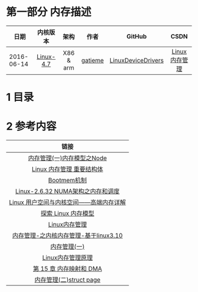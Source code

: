 # 第一部分 内存描述

| 日期 | 内核版本 | 架构| 作者 | GitHub| CSDN |
| ------- |:-------:|:-------:|:-------:|:-------:|:-------:|
| 2016-06-14 | [Linux-4.7](http://lxr.free-electrons.com/source/?v=4.7) | X86 & arm | [gatieme](http://blog.csdn.net/gatieme) | [LinuxDeviceDrivers](https://github.com/gatieme/LDD-LinuxDeviceDrivers) | [Linux内存管理](http://blog.csdn.net/gatieme/article/category/6225543) |


# 1 目录

# 2 参考内容

|   链接   |
|:-------:|
| [内存管理(一)内存模型之Node](http://biancheng.dnbcw.info/linux/387391.html) |
| [Linux 内存管理 重要结构体](http://blog.chinaunix.net/uid-26009500-id-3078986.html) |
| [Bootmem机制](http://blog.csdn.net/samssm/article/details/25064897) |
| [Linux-2.6.32 NUMA架构之内存和调度](http://www.cnblogs.com/zhenjing/archive/2012/03/21/linux_numa.html) |
| [Linux 用户空间与内核空间——高端内存详解](http://blog.csdn.net/tommy_wxie/article/details/17122923) |
| [探索 Linux 内存模型](http://www.ibm.com/developerworks/cn/linux/l-memmod/) |
| [Linux内存管理](http://blog.chinaunix.net/uid/21718047/cid-151509-list-2.html) |
| [内存管理-之内核内存管理-基于linux3.10](http://blog.csdn.net/shichaog/article/details/45509917) |
| [内存管理(一)](http://www.cnblogs.com/openix/p/3334026.html) |
| [Linux内存管理原理](http://www.cnblogs.com/zhaoyl/p/3695517.html) |
| [第 15 章 内存映射和 DMA](http://www.embeddedlinux.org.cn/ldd3/ch15.html) |
| [ 内存管理(二)struct page ](http://blog.chinaunix.net/uid-30282771-id-5176971.html) |

